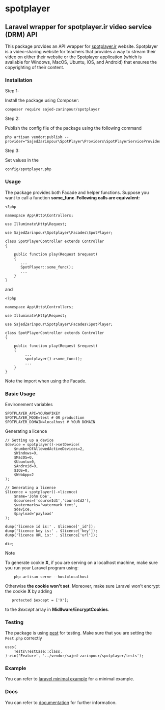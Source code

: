 spotplayer
==========

Laravel wrapper for spotplayer.ir video service (DRM) API
-----------------------

This package provides an API wrapper for [spotplayer.ir](https://spotplayer.ir) website. Spotplayer is a video-sharing website for teachers that provides a way to stream their video on either their website or the Spotplayer application (which is available for Windows, MacOS, Ubuntu, IOS, and Android) that ensures the copyrighting of their content. 

### Installation 

Step 1:

Install the package using Composer:

    composer require sajed-zarinpour/spotplayer

Step 2:

Publish the config file of the package using the following command

    php artisan vendor:publish --provider="SajedZarinpour\SpotPlayer\Providers\SpotPlayerServiceProvider"

Step 3:

Set values in the

    config/spotplayer.php

### Usage

The package provides both Facade and helper functions. Suppose you want to call a function **some\_func. Following calls are equivalent:**

    <?php
    
    namespace App\Http\Controllers;
    
    use Illuminate\Http\Request;
    
    use SajedZarinpour\Spotplayer\Facades\SpotPlayer;
    
    class SpotPlayerController extends Controller
    {
        
        public function play(Request $request)
        {
           ...
           SpotPlayer::some_func();
           ...
        }
    }

and

    <?php
    
    namespace App\Http\Controllers;
    
    use Illuminate\Http\Request;
    
    use SajedZarinpour\Spotplayer\Facades\SpotPlayer;
    
    class SpotPlayerController extends Controller
    {
        
        public function play(Request $request)
        {
             ...
             spotplayer()->some_func();
             ...
        }
    }
    

Note the import when using the Facade.

### Basic Usage

Environement variables

    SPOTPLAYER_API=YOURAPIKEY
    SPOTPLAYER_MODE=test # OR production
    SPOTPLAYER_DOMAIN=localhost # YOUR DOMAIN

Generating a licence

    // Setting up a device
    $device = spotplayer()->setDevice(
        $numberOfAllowedActiveDevices=2, 
        $Windows=0, 
        $MacOS=0, 
        $Ubuntu=0, 
        $Android=0, 
        $IOS=0, 
        $WebApp=2
    );
    
    // Generating a license
    $licence = spotplayer()->licence(
        $name='John Doe', 
        $courses=['courseId1','courseId2'], 
        $watermarks='watermark text', 
        $device, 
        $payload='payload'
    );
    
    dump('licence id is:' . $licence['_id']);
    dump('licence key is:' . $license['key']);
    dump('licence URL is:' . $licence['url']);
    
    die;
    
> [!NOTE]
> To generate cookie **X**, if you are serving on a localhost machine, make sure you run your Laravel program using:
> ```
>     php artisan serve --host=localhost
> ```
> Otherwise **the cookie won't set**.
> Moreover, make sure Laravel won't encrypt the cookie **X** by adding
> ``` 
>    protected $except = ['X'];
> ```
> to the _$except_ array in **Midllware/EncryptCookies**.

### Testing
The package is using [pest](https://pestphp.com) for testing. Make sure that you are setting the `Pest.php` correctly
```
uses(
    Tests\TestCase::class,
)->in('Feature', '../vendor/sajed-zarinpour/spotplayer/tests');
```

### Example
You can refer to [laravel minimal example](https://github.com/sajed-zarrinpour/spotplayer-example) for a minimal example.

### Docs
You can refer to [documentation](https://sajed-zarrinpour.github.io/docs.spotplayer/) for further information.
